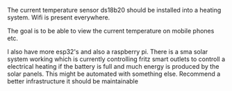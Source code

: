 
The current temperature sensor ds18b20 should be installed into a heating system. Wifi is present everywhere. 

The goal is to be able to view the current temperature on mobile phones etc. 

I also have more esp32's and also a raspberry pi. There is a sma solar system working which is currently controlling fritz smart outlets to controll a electrical heating if the battery is full and much energy is produced by the solar panels. This might be automated with something else. Recommend a better infrastructure it should be maintainable